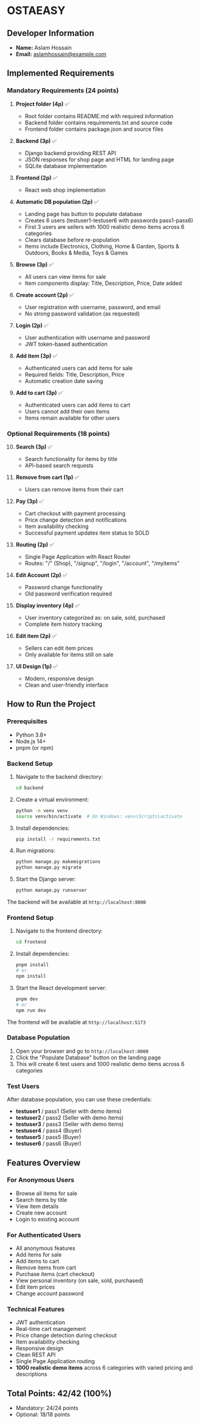 # OSTAEASY

## Developer Information

- **Name:** Aslam Hossain
- **Email:** aslamhossain@example.com

## Implemented Requirements

### Mandatory Requirements (24 points)

1. **Project folder (4p)** ✅

   - Root folder contains README.md with required information
   - Backend folder contains requirements.txt and source code
   - Frontend folder contains package.json and source files

2. **Backend (3p)** ✅

   - Django backend providing REST API
   - JSON responses for shop page and HTML for landing page
   - SQLite database implementation

3. **Frontend (2p)** ✅

   - React web shop implementation

4. **Automatic DB population (2p)** ✅

   - Landing page has button to populate database
   - Creates 6 users (testuser1-testuser6 with passwords pass1-pass6)
   - First 3 users are sellers with 1000 realistic demo items across 6 categories
   - Clears database before re-population
   - Items include Electronics, Clothing, Home & Garden, Sports & Outdoors, Books & Media, Toys & Games

5. **Browse (3p)** ✅

   - All users can view items for sale
   - Item components display: Title, Description, Price, Date added

6. **Create account (2p)** ✅

   - User registration with username, password, and email
   - No strong password validation (as requested)

7. **Login (2p)** ✅

   - User authentication with username and password
   - JWT token-based authentication

8. **Add item (3p)** ✅

   - Authenticated users can add items for sale
   - Required fields: Title, Description, Price
   - Automatic creation date saving

9. **Add to cart (3p)** ✅
   - Authenticated users can add items to cart
   - Users cannot add their own items
   - Items remain available for other users

### Optional Requirements (18 points)

10. **Search (3p)** ✅

    - Search functionality for items by title
    - API-based search requests

11. **Remove from cart (1p)** ✅

    - Users can remove items from their cart

12. **Pay (3p)** ✅

    - Cart checkout with payment processing
    - Price change detection and notifications
    - Item availability checking
    - Successful payment updates item status to SOLD

13. **Routing (2p)** ✅

    - Single Page Application with React Router
    - Routes: "/" (Shop), "/signup", "/login", "/account", "/myitems"

14. **Edit Account (2p)** ✅

    - Password change functionality
    - Old password verification required

15. **Display inventory (4p)** ✅

    - User inventory categorized as: on sale, sold, purchased
    - Complete item history tracking

16. **Edit item (2p)** ✅

    - Sellers can edit item prices
    - Only available for items still on sale

17. **UI Design (1p)** ✅
    - Modern, responsive design
    - Clean and user-friendly interface

## How to Run the Project

### Prerequisites

- Python 3.8+
- Node.js 14+
- pnpm (or npm)

### Backend Setup

1. Navigate to the backend directory:

   ```bash
   cd backend
   ```

2. Create a virtual environment:

   ```bash
   python -m venv venv
   source venv/bin/activate  # On Windows: venv\Scripts\activate
   ```

3. Install dependencies:

   ```bash
   pip install -r requirements.txt
   ```

4. Run migrations:

   ```bash
   python manage.py makemigrations
   python manage.py migrate
   ```

5. Start the Django server:
   ```bash
   python manage.py runserver
   ```

The backend will be available at `http://localhost:8000`

### Frontend Setup

1. Navigate to the frontend directory:

   ```bash
   cd frontend
   ```

2. Install dependencies:

   ```bash
   pnpm install
   # or
   npm install
   ```

3. Start the React development server:
   ```bash
   pnpm dev
   # or
   npm run dev
   ```

The frontend will be available at `http://localhost:5173`

### Database Population

1. Open your browser and go to `http://localhost:8000`
2. Click the "Populate Database" button on the landing page
3. This will create 6 test users and 1000 realistic demo items across 6 categories

### Test Users

After database population, you can use these credentials:

- **testuser1** / pass1 (Seller with demo items)
- **testuser2** / pass2 (Seller with demo items)
- **testuser3** / pass3 (Seller with demo items)
- **testuser4** / pass4 (Buyer)
- **testuser5** / pass5 (Buyer)
- **testuser6** / pass6 (Buyer)

## Features Overview

### For Anonymous Users

- Browse all items for sale
- Search items by title
- View item details
- Create new account
- Login to existing account

### For Authenticated Users

- All anonymous features
- Add items for sale
- Add items to cart
- Remove items from cart
- Purchase items (cart checkout)
- View personal inventory (on sale, sold, purchased)
- Edit item prices
- Change account password

### Technical Features

- JWT authentication
- Real-time cart management
- Price change detection during checkout
- Item availability checking
- Responsive design
- Clean REST API
- Single Page Application routing
- **1000 realistic demo items** across 6 categories with varied pricing and descriptions

## Total Points: 42/42 (100%)

- Mandatory: 24/24 points
- Optional: 18/18 points
